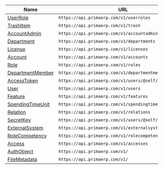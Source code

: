 | Name             | URL                                                    |
|------------------|--------------------------------------------------------|
| [UserRole](userrole.md) | `https://api.primaerp.com/v1/userroles`                |
| [TrashItem](trashitem.md) | `https://api.primaerp.com/v1/trash`                    |
| [AccountAdmin](accountadmin.md) | `https://api.primaerp.com/v1/accountadmins`            |
| [Department](department.md) | `https://api.primaerp.com/v1/departments`              |
| [License](license.md) | `https://api.primaerp.com/v1/licenses`                 |
| [Account](account.md) | `https://api.primaerp.com/v1/accounts`                 |
| [Role](role.md) | `https://api.primaerp.com/v1/roles`                    |
| [DepartmentMember](departmentmember.md) | `https://api.primaerp.com/v1/departmentmembers`        |
| [AccessToken](accesstoken.md) | `https://api.primaerp.com/v1/users/@self/accesstokens` |
| [User](user.md) | `https://api.primaerp.com/v1/users`                    |
| [Feature](feature.md) | `https://api.primaerp.com/v1/features`                 |
| [SpendingTimeUnit](spendingtimeunit.md) | `https://api.primaerp.com/v1/spendingtime`             |
| [Relation](relation.md) | `https://api.primaerp.com/v1/relations`                |
| [SecretKey](secretkey.md) | `https://api.primaerp.com/v1/users/@self/secretkeys`   |
| [ExternalSystem](externalsystem.md) | `https://api.primaerp.com/v1/externalsystems`          |
| [RoleCompetency](rolecompetency.md) | `https://api.primaerp.com/v1/rolecompetencies`         |
| [Access](access.md) | `https://api.primaerp.com/v1/accesses`                 |
| [AuthObject](authobject.md) | `https://api.primaerp.com/v1/`                     |
| [FileMetadata](filemetadata.md) | `https://api.primaerp.com/v1/`                     |
